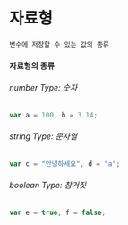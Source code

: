 자료형
======
    변수에 저장할 수 있는 값의 종류
#### 자료형의 종류
###### number Type: 숫자
```js
var a = 100, b = 3.14;
```
###### string Type: 문자열
```js
var c = "안녕하세요", d = "a";
```
###### boolean Type: 참거짓
```js
var e = true, f = false;
```
